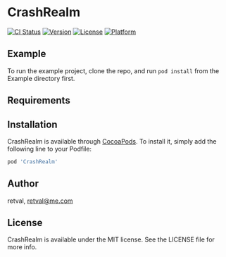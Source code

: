 # CrashRealm

[![CI Status](https://img.shields.io/travis/retval/CrashRealm.svg?style=flat)](https://travis-ci.org/retval/CrashRealm)
[![Version](https://img.shields.io/cocoapods/v/CrashRealm.svg?style=flat)](https://cocoapods.org/pods/CrashRealm)
[![License](https://img.shields.io/cocoapods/l/CrashRealm.svg?style=flat)](https://cocoapods.org/pods/CrashRealm)
[![Platform](https://img.shields.io/cocoapods/p/CrashRealm.svg?style=flat)](https://cocoapods.org/pods/CrashRealm)

## Example

To run the example project, clone the repo, and run `pod install` from the Example directory first.

## Requirements

## Installation

CrashRealm is available through [CocoaPods](https://cocoapods.org). To install
it, simply add the following line to your Podfile:

```ruby
pod 'CrashRealm'
```

## Author

retval, retval@me.com

## License

CrashRealm is available under the MIT license. See the LICENSE file for more info.
